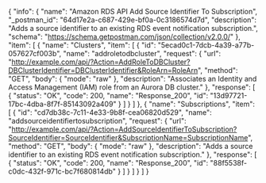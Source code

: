 {
  "info": {
    "name": "Amazon RDS API Add Source Identifier To Subscription",
    "_postman_id": "64d17e2a-c687-429e-bf0a-0c3186574d7d",
    "description": "Adds a source identifier to an existing RDS event notification subscription.",
    "schema": "https://schema.getpostman.com/json/collection/v2.0.0/"
  },
  "item": [
    {
      "name": "Clusters",
      "item": [
        {
          "id": "5ecad0c1-7dcb-4a39-a77b-057627cf003b",
          "name": "addroletodbcluster",
          "request": {
            "url": "http://example.com/api/?Action=AddRoleToDBCluster?DBClusterIdentifier=DBClusterIdentifier&RoleArn=RoleArn",
            "method": "GET",
            "body": {
              "mode": "raw"
            },
            "description": "Associates an Identity and Access Management (IAM) role from an Aurora DB cluster."
          },
          "response": [
            {
              "status": "OK",
              "code": 200,
              "name": "Response_200",
              "id": "13d97721-17bc-4dba-8f7f-85143092a409"
            }
          ]
        }
      ]
    },
    {
      "name": "Subscriptions",
      "item": [
        {
          "id": "cd7db38c-7c11-4e33-9b8f-cea06820d529",
          "name": "addsourceidentifiertosubscription",
          "request": {
            "url": "http://example.com/api/?Action=AddSourceIdentifierToSubscription?SourceIdentifier=SourceIdentifier&SubscriptionName=SubscriptionName",
            "method": "GET",
            "body": {
              "mode": "raw"
            },
            "description": "Adds a source identifier to an existing RDS event notification subscription."
          },
          "response": [
            {
              "status": "OK",
              "code": 200,
              "name": "Response_200",
              "id": "88f5538f-c0dc-432f-971c-bc7f680814db"
            }
          ]
        }
      ]
    }
  ]
}